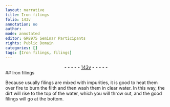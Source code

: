 ```yaml
---
layout: narrative
title: Iron filings
folio: 143v
annotation: no
author:
mode: annotated
editor: GR8975 Seminar Participants
rights: Public Domain
categories: []
tags: [Iron filings, filings]
---
```


 <div class="folio" align="center">- - - - - <a href="http://gallica.bnf.fr/ark:/12148/btv1b10500001g/f292.image" target="_blank">143v</a> - - - - - </div> 
## <span class="material">Iron filings</span>

 
 Because usually filings are mixed with impurities, it is good to heat them over fire to burn the filth and then wash them in clear water. In this way, the dirt will rise to the top of the water, which you will throw out, and the good <span class="material">filings</span> will go at the bottom. 
 